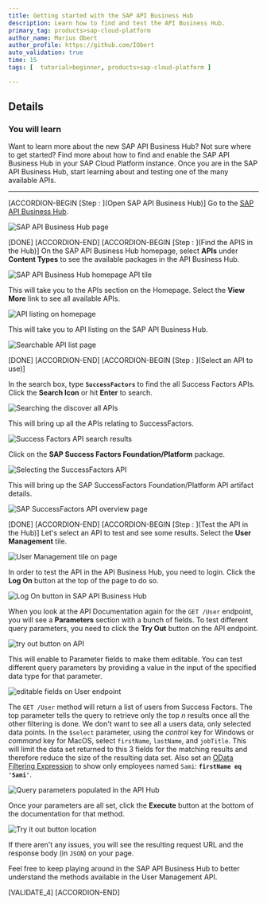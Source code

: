 ```yaml
---
title: Getting started with the SAP API Business Hub
description: Learn how to find and test the API Business Hub.
primary_tag: products>sap-cloud-platform
author_name: Marius Obert
author_profile: https://github.com/IObert
auto_validation: true
time: 15
tags: [  tutorial>beginner, products>sap-cloud-platform ]

---
```


## Details
### You will learn  
Want to learn more about the new SAP API Business Hub? Not sure where to get started? Find more about how to find and enable the SAP API Business Hub in your SAP Cloud Platform instance. Once you are in the SAP API Business Hub, start learning about and testing one of the many available APIs.

---

[ACCORDION-BEGIN [Step : ](Open SAP API Business Hub)]
Go to the [SAP API Business Hub](https://api.sap.com/).

![SAP API Business Hub page](1.png)


[DONE]
[ACCORDION-END]
[ACCORDION-BEGIN [Step : ](Find the APIS in the Hub)]
On the SAP API Business Hub homepage, select **APIs** under **Content Types** to see the available packages in the API Business Hub.

![SAP API Business Hub homepage API tile](2.png)

This will take you to the APIs section on the Homepage. Select the **View More** link to see all available APIs.

![API listing on homepage](3.png)

This will take you to API listing on the SAP API Business Hub.

![Searchable API list page](4.png)

[DONE]
[ACCORDION-END]
[ACCORDION-BEGIN [Step : ](Select an API to use)]

In the search box, type **`SuccessFactors`** to find the all Success Factors APIs. Click the **Search Icon** or hit **Enter** to search.

![Searching the discover all APIs](5.png)

This will bring up all the APIs relating to SuccessFactors.

![Success Factors API search results](6.png)

Click on the **SAP Success Factors Foundation/Platform** package.

![Selecting the SuccessFactors API](7.png)

This will bring up the SAP SuccessFactors Foundation/Platform API artifact details.

![SAP SuccessFactors API overview page](8.png)

[DONE]
[ACCORDION-END]
[ACCORDION-BEGIN [Step : ](Test the API in the Hub)]
Let's select an API to test and see some results. Select the **User Management** tile.

![User Management tile on page](9.png)

In order to test the API in the API Business Hub, you need to login. Click the **Log On** button at the top of the page to do so.

![Log On button in SAP API Business Hub](10.png)

When you look at the API Documentation again for the `GET /User` endpoint, you will see a **Parameters** section with a bunch of fields. To test different query parameters, you need to click the **Try Out** button on the API endpoint.

![try out button on API](11.png)

This will enable to Parameter fields to make them editable. You can test different query parameters by providing a value in the input of the specified data type for that parameter.

![editable fields on User endpoint](12.png)

The `GET /User` method will return a list of users from Success Factors. The top parameter tells the query to retrieve only the top _n_ results once all the other filtering is done. We don't want to see all a users data, only selected data points. In the `$select` parameter, using the _control_ key for Windows or _command_ key for MacOS, select `firstName`, `lastName`, and `jobTitle`. This will limit the data set returned to this 3 fields for the matching results and therefore reduce the size of the resulting data set. Also set an [OData Filtering Expression](http://docs.oasis-open.org/odata/odata/v4.0/odata-v4.0-part1-protocol.html#_Toc445374625) to show only employees named `Sami`: **`firstName eq 'Sami'`**.

![Query parameters populated in the API Hub](13.jpg)

Once your parameters are all set, click the **Execute** button at the bottom of the documentation for that method.

![Try it out button location](14.png)

If there aren't any issues, you will see the resulting request URL and the response body (in `JSON`) on your page.

Feel free to keep playing around in the SAP API Business Hub to better understand the methods available in the User Management API.

[VALIDATE_4]
[ACCORDION-END]
